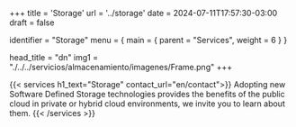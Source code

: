 +++
title = 'Storage'
url = '../storage'
date = 2024-07-11T17:57:30-03:00
draft = false

identifier = "Storage"
menu = { main = { parent = "Services", weight = 6 } }


head_title  = "dn"
img1 = "./../../servicios/almacenamiento/imagenes/Frame.png"
+++

{{< services h1_text="Storage" contact_url="en/contact">}}
Adopting new Software Defined Storage technologies provides the benefits of the public cloud in private or hybrid cloud environments, we invite you to learn about them.
{{< /services >}}

